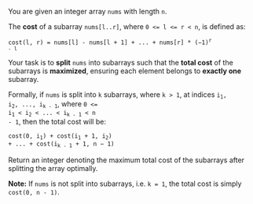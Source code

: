 You are given an integer array `nums` with length `n`.

The **cost** of a subarray `nums[l..r]`, where `0 <= l <= r < n`, is defined as:

<code>cost(l, r) = nums[l] - nums[l + 1] + ... + nums[r] * (−1)<sup>r - l</sup></code>

Your task is to **split** `nums` into subarrays such that the **total cost** of the subarrays is **maximized**, ensuring each element belongs to **exactly one** subarray.
<sub></sub>

Formally, if `nums` is split into `k` subarrays, where `k > 1`, at indices <code>i<sub>1</sub>, i<sub>2</sub>, ..., i<sub>k - 1</sub></code>, where <code>0 &lt;= i<sub>1</sub> &lt; i<sub>2</sub> &lt; ... &lt; i<sub>k - 1</sub> &lt; n - 1</code>, then the total cost will be:

<code>cost(0, i<sub>1</sub>) + cost(i<sub>1</sub> + 1, i<sub>2</sub>) + ... + cost(i<sub>k - 1</sub> + 1, n − 1)</code>

Return an integer denoting the maximum total cost of the subarrays after splitting the array optimally.

**Note:** If `nums` is not split into subarrays, i.e. `k = 1`, the total cost is simply `cost(0, n - 1)`.